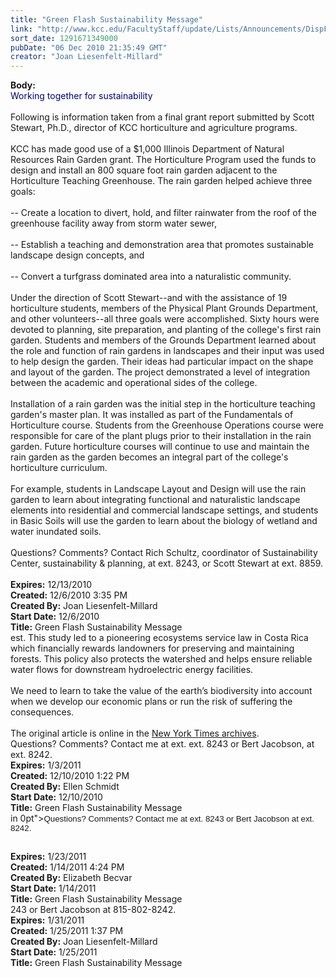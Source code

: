 ```yaml
---
title: "Green Flash Sustainability Message"
link: "http://www.kcc.edu/FacultyStaff/update/Lists/Announcements/DispForm.aspx?ID=28"
sort_date: 1291671349000
pubDate: "06 Dec 2010 21:35:49 GMT"
creator: "Joan Liesenfelt-Millard"
---
```


<div><b>Body:</b> <div class=ExternalClass08C2A113756B40DF8596EC63EE025665>
<div><font color="#000080">Working together for sustainability</font></div><br>
<div>Following is information taken from a final grant report submitted by Scott Stewart, Ph.D., director of KCC horticulture and agriculture programs.<br><br>KCC has made good use of a $1,000 Illinois Department of Natural Resources Rain Garden grant. The Horticulture Program used the funds to design and install an 800 square foot rain garden adjacent to the Horticulture Teaching Greenhouse. The rain garden helped achieve three goals: <br><br>-- Create a location to divert, hold, and filter rainwater from the roof of the greenhouse facility away from storm water sewer,<br><br>-- Establish a teaching and demonstration area that promotes sustainable landscape design concepts, and <br><br>-- Convert a turfgrass dominated area into a naturalistic community. <br><br>Under the direction of Scott Stewart--and with the assistance of 19 horticulture students, members of the Physical Plant Grounds Department, and other volunteers--all three goals were accomplished. Sixty hours were devoted to planning, site preparation, and planting of the college's first rain garden. Students and members of the Grounds Department learned about the role and function of rain gardens in landscapes and their input was used to help design the garden. Their ideas had particular impact on the shape and layout of the garden. The project demonstrated a level of integration between the academic and operational sides of the college. <br><br>Installation of a rain garden was the initial step in the horticulture teaching garden's master plan. It was installed as part of the Fundamentals of Horticulture course. Students from the Greenhouse Operations course were responsible for care of the plant plugs prior to their installation in the rain garden. Future horticulture courses will continue to use and maintain the rain garden as the garden becomes an integral part of the college's horticulture curriculum. <br><br>For example, students in Landscape Layout and Design will use the rain garden to learn about integrating functional and naturalistic landscape elements into residential and commercial landscape settings, and students in Basic Soils will use the garden to learn about the biology of wetland and water inundated soils. <br><br>Questions? Comments? Contact Rich Schultz, coordinator of Sustainability Center, sustainability &amp; planning, at ext. 8243, or Scott Stewart at ext. 8859.</div>
<div> </div></div></div>
<div><b>Expires:</b> 12/13/2010</div>
<div><b>Created:</b> 12/6/2010 3:35 PM</div>
<div><b>Created By:</b> Joan Liesenfelt-Millard</div>
<div><b>Start Date:</b> 12/6/2010</div>
<div><b>Title:</b> Green Flash Sustainability Message</div>
est. This study led to a pioneering ecosystems service law in Costa Rica which financially rewards landowners for preserving and maintaining forests. This policy also protects the watershed and helps ensure reliable water flows for downstream hydroelectric energy facilities.</div>
<div><br>We need to learn to take the value of the earth’s biodiversity into account when we develop our economic plans or run the risk of suffering the consequences.</div>
<div><br>The original article is online in the <a href="http://www.nytimes.com/2010/10/21/opinion/21iht-edlovejoy.html?_r=1&amp;scp=1&amp;sq=&quot;substantial+ecosystem&quot;&amp;st=nyt">New York Times archives</a>.<br>Questions? Comments? Contact me at ext. ext. 8243 or Bert Jacobson, at ext. 8242.<br></div></div></div>
<div><b>Expires:</b> 1/3/2011</div>
<div><b>Created:</b> 12/10/2010 1:22 PM</div>
<div><b>Created By:</b> Ellen Schmidt</div>
<div><b>Start Date:</b> 12/10/2010</div>
<div><b>Title:</b> Green Flash Sustainability Message</div>
in 0pt"><span style="font-size:10pt;font-family:'Arial','sans-serif'">Questions? Comments? Contact me at ext. 8243 or Bert Jacobson at ext. 8242.</span></p>
<p class=MsoNormal style="margin:0in 0in 0pt"><span style="font-size:10pt;font-family:'Arial','sans-serif'"> </span></p></div></div></div>
<div><b>Expires:</b> 1/23/2011</div>
<div><b>Created:</b> 1/14/2011 4:24 PM</div>
<div><b>Created By:</b> Elizabeth Becvar</div>
<div><b>Start Date:</b> 1/14/2011</div>
<div><b>Title:</b> Green Flash Sustainability Message</div>
243 or Bert Jacobson at 815-802-8242. </span></div></div></div>
<div><b>Expires:</b> 1/31/2011</div>
<div><b>Created:</b> 1/25/2011 1:37 PM</div>
<div><b>Created By:</b> Joan Liesenfelt-Millard</div>
<div><b>Start Date:</b> 1/25/2011</div>
<div><b>Title:</b> Green Flash Sustainability Message  </div>
